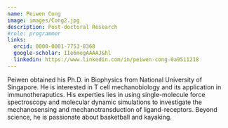```yaml
---
name: Peiwen Cong 
image: images/Cong2.jpg
description: Post-doctoral Research
#role: programmer
links:
  orcid: 0000-0001-7753-8368
  google-scholar: IIe6megAAAAJ&hl
  linkedin: https://www.linkedin.com/in/peiwen-cong-0a9511218
---
```


Peiwen obtained his Ph.D. in Biophysics from National University of Singapore. He is interested in T cell mechanobiology and its application in immunotheraputics. His experties lies in using single-molecule force spectroscopy and molecular dynamic simulations to investigate the mechanosensing and mechanotransduction of ligand-receptors. Beyond science, he is passionate about basketball and kayaking.
